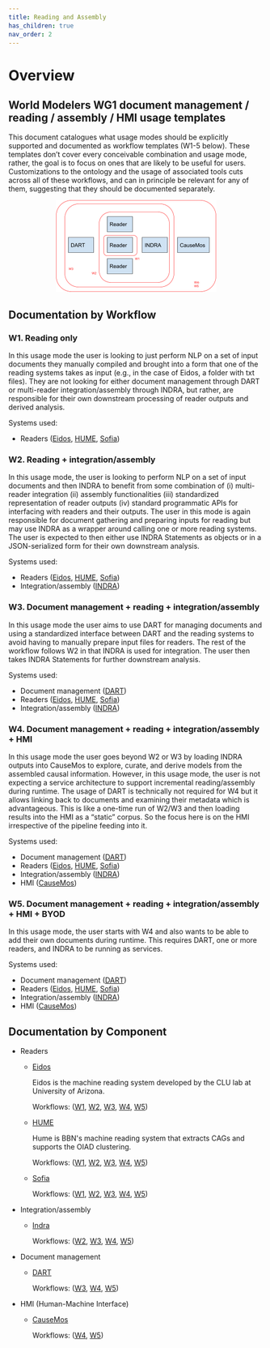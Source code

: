 ```yaml
---
title: Reading and Assembly
has_children: true
nav_order: 2
---
```


# Overview
## World Modelers WG1 document management / reading / assembly / HMI usage templates

This document catalogues what usage modes should be explicitly supported and documented as workflow templates (W1-5 below). These templates don’t cover every conceivable combination and usage mode, rather, the goal is to focus on ones that are likely to be useful for users. Customizations to the ontology and the usage of associated tools cuts across all of these workflows, and can in principle be relevant for any of them, suggesting that they should be documented separately.

<p align="center">
  <img src="images/workflows.png">
</p>

## Documentation by Workflow

<a id="w1"></a>
### W1. Reading only
In this usage mode the user is looking to just perform NLP on a set of input documents they manually compiled and brought into a form that one of the reading systems takes as input (e.g., in the case of Eidos, a folder with txt files). They are not looking for either document management through DART or multi-reader integration/assembly through INDRA, but rather, are responsible for their own downstream processing of reader outputs and derived analysis.

Systems used:
  * Readers ([Eidos](eidos.html#w1), [HUME](hume.html#w1), [Sofia](sofia.html#w1))

<a id="w2"></a>
### W2. Reading + integration/assembly
In this usage mode, the user is looking to perform NLP on a set of input documents and then INDRA to benefit from some combination of (i) multi-reader integration (ii) assembly functionalities (iii) standardized representation of reader outputs (iv) standard programmatic APIs for interfacing with readers and their outputs. The user in this mode is again responsible for document gathering and preparing inputs for reading but may use INDRA as a wrapper around calling one or more reading systems. The user is expected to then either use INDRA Statements as objects or in a JSON-serialized form for their own downstream analysis.

Systems used:
  * Readers ([Eidos](eidos.html#w2), [HUME](hume.html#w2), [Sofia](sofia.html#w2))
  * Integration/assembly ([INDRA](indra.html#w2))

<a id="w3"></a>
### W3. Document management + reading + integration/assembly
In this usage mode the user aims to use DART for managing documents and using a standardized interface between DART and the reading systems to avoid having to manually prepare input files for readers. The rest of the workflow follows W2 in that INDRA is used for integration. The user then takes INDRA Statements for further downstream analysis.

Systems used:
  * Document management ([DART](dart.html#w3))
  * Readers ([Eidos](eidos.html#w3), [HUME](hume.html#w3), [Sofia](sofia.html#w3))
  * Integration/assembly ([INDRA](indra.html#w3))

<a id="w4"></a>
### W4. Document management + reading + integration/assembly + HMI
In this usage mode the user goes beyond W2 or W3 by loading INDRA outputs into CauseMos to explore, curate, and derive models from the assembled causal information. However, in this usage mode, the user is not expecting a service architecture to support incremental reading/assembly during runtime. The usage of DART is technically not required for W4 but it allows linking back to documents and examining their metadata which is advantageous. This is like a one-time run of W2/W3 and then loading results into the HMI as a “static” corpus. So the focus here is on the HMI irrespective of the pipeline feeding into it.

Systems used:
  * Document management ([DART](dart.html#w4))
  * Readers ([Eidos](eidos.html#w4), [HUME](hume.html#w4), [Sofia](sofia.html#w4))
  * Integration/assembly ([INDRA](indra.html#w4))
  * HMI ([CauseMos](causemos.html#w4))

<a id="w5"></a>
### W5. Document management + reading + integration/assembly + HMI + BYOD
In this usage mode, the user starts with W4 and also wants to be able to add their own documents during runtime. This requires DART, one or more readers, and INDRA to be running as services.

Systems used:
  * Document management ([DART](dar.html#w5))
  * Readers ([Eidos](eidos.html#w5), [HUME](hume.html#w5), [Sofia](sofia.html#w5))
  * Integration/assembly ([INDRA](indra.html#w5))
  * HMI ([CauseMos](causemos.html#w5))

## Documentation by Component

* Readers
  * [Eidos](eidos.html)

    Eidos is the machine reading system developed by the CLU lab at University of Arizona.
  
    Workflows: ([W1](eidos.html#w1), [W2](eidos.html#w2), [W3](eidos.html#w3), [W4](eidos.html#w4), [W5](eidos.html#w5))

  * [HUME](hume.html)
  
    Hume is BBN's machine reading system that extracts CAGs and supports the OIAD clustering.
    
    Workflows: ([W1](hume.html#w1), [W2](hume.html#w2), [W3](hume.html#w3), [W4](hume.html#w4), [W5](hume.html#w5))

  * [Sofia](sofia.html)
  
    Workflows: ([W1](sofia.html#w1), [W2](sofia.html#w2), [W3](sofia.html#w3), [W4](sofia.html#w4), [W5](sofia.html#w5))

* Integration/assembly
  * [Indra](indra.html)
  
    Workflows: ([W2](indra.html#w2), [W3](indra.html#w3), [W4](indra.html#w4), [W5](indra.html#w5))

* Document management
  * [DART](dart.html)
  
    Workflows: ([W3](dart.html#w3), [W4](dart.html#w4), [W5](dart.html#w5))

* HMI (Human-Machine Interface)
  * [CauseMos](causemos.html)
  
    Workflows: ([W4](causemos.html#w4), [W5](causemos.html#w5))
